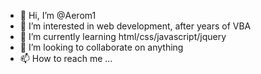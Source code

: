 - 👋 Hi, I’m @Aerom1
- 👀 I’m interested in web development, after years of VBA
- 🌱 I’m currently learning html/css/javascript/jquery
- 💞️ I’m looking to collaborate on anything
- 📫 How to reach me ...

<!---
Aerom1/Aerom1 is a ✨ special ✨ repository because its `README.md` (this file) appears on your GitHub profile.
You can click the Preview link to take a look at your changes.
--->
